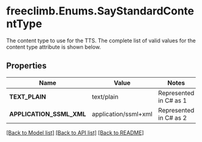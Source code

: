 # freeclimb.Enums.SayStandardContentType

The content type to use for the TTS. The complete list of valid values for the content type attribute is shown below.
## Properties

Name | Value | Notes
------------ | ------------- | -------------
**TEXT_PLAIN** | text/plain | Represented in C# as 1
**APPLICATION_SSML_XML** | application/ssml+xml | Represented in C# as 2

[[Back to Model list]](../README.md#documentation-for-models) [[Back to API list]](../README.md#documentation-for-api-endpoints) [[Back to README]](../README.md)

